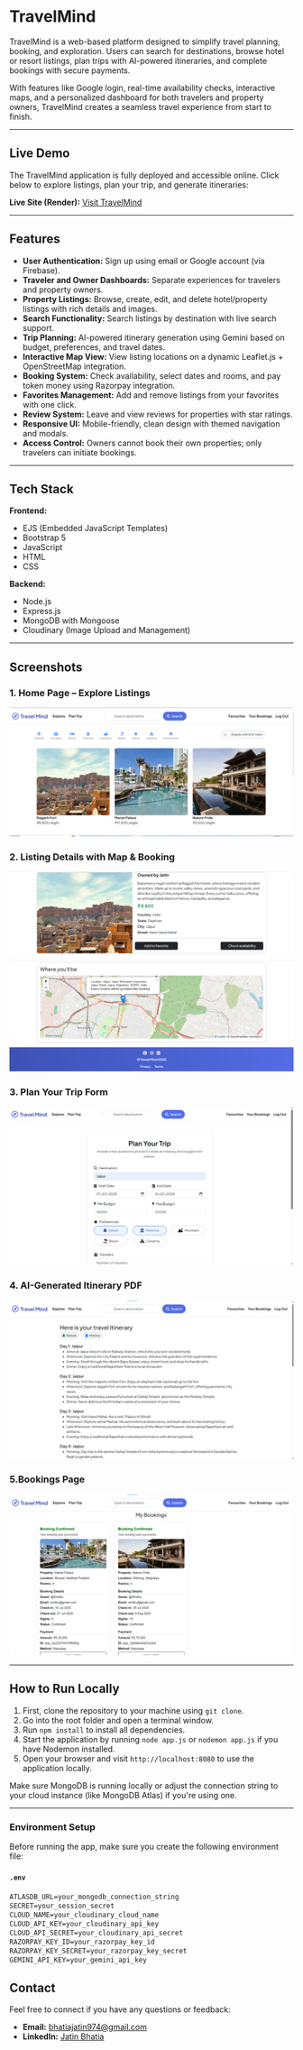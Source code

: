 # TravelMind

TravelMind is a web-based platform designed to simplify travel planning, booking, and exploration. Users can search for destinations, browse hotel or resort listings, plan trips with AI-powered itineraries, and complete bookings with secure payments.

With features like Google login, real-time availability checks, interactive maps, and a personalized dashboard for both travelers and property owners, TravelMind creates a seamless travel experience from start to finish.

---

##  Live Demo

The TravelMind application is fully deployed and accessible online. Click below to explore listings, plan your trip, and generate itineraries:

**Live Site (Render):** [Visit TravelMind](https://travelmind-z00u.onrender.com)

---

## Features

- **User Authentication:** Sign up using email or Google account (via Firebase).
- **Traveler and Owner Dashboards:** Separate experiences for travelers and property owners.
- **Property Listings:** Browse, create, edit, and delete hotel/property listings with rich details and images.
- **Search Functionality:** Search listings by destination with live search support.
- **Trip Planning:** AI-powered itinerary generation using Gemini based on budget, preferences, and travel dates.
- **Interactive Map View:** View listing locations on a dynamic Leaflet.js + OpenStreetMap integration.
- **Booking System:** Check availability, select dates and rooms, and pay token money using Razorpay integration.
- **Favorites Management:** Add and remove listings from your favorites with one click.
- **Review System:** Leave and view reviews for properties with star ratings.
- **Responsive UI:** Mobile-friendly, clean design with themed navigation and modals.
- **Access Control:** Owners cannot book their own properties; only travelers can initiate bookings.


---

## Tech Stack

**Frontend:**
- EJS (Embedded JavaScript Templates)
- Bootstrap 5
- JavaScript
- HTML
- CSS

**Backend:**
- Node.js
- Express.js
- MongoDB with Mongoose
- Cloudinary (Image Upload and Management)

---

## Screenshots

### 1. Home Page – Explore Listings
![Home Page](./screenshots/home.png)

### 2. Listing Details with Map & Booking
![Listing Page](./screenshots/listing-details1.png)
![Listing Page](./screenshots/listing-details2.png)

### 3. Plan Your Trip Form
![Trip Planner](./screenshots/plan-trip.png)

### 4. AI-Generated Itinerary PDF
![Itinerary PDF](./screenshots/itinerary.png)

### 5.Bookings Page  
![My Bookings](./screenshots/booking.png)

---

## How to Run Locally

1. First, clone the repository to your machine using `git clone`.
2. Go into the root folder and open a terminal window.
3. Run `npm install` to install all dependencies.
4. Start the application by running `node app.js` or `nodemon app.js` if you have Nodemon installed.
5. Open your browser and visit `http://localhost:8080` to use the application locally.

Make sure MongoDB is running locally or adjust the connection string to your cloud instance (like MongoDB Atlas) if you're using one.

---

###  Environment Setup

Before running the app, make sure you create the following environment file:

#### `.env`

```env
ATLASDB_URL=your_mongodb_connection_string
SECRET=your_session_secret
CLOUD_NAME=your_cloudinary_cloud_name
CLOUD_API_KEY=your_cloudinary_api_key
CLOUD_API_SECRET=your_cloudinary_api_secret
RAZORPAY_KEY_ID=your_razorpay_key_id
RAZORPAY_KEY_SECRET=your_razorpay_key_secret
GEMINI_API_KEY=your_gemini_api_key
```
##  Contact

Feel free to connect if you have any questions or feedback:

- **Email:** bhatiajatin974@gmail.com
- **LinkedIn:** [Jatin Bhatia](https://www.linkedin.com/in/jatin-bhatia-4653042aa/)